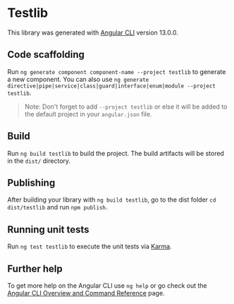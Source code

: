 # Testlib

This library was generated with [Angular CLI](https://github.com/angular/angular-cli) version 13.0.0.

## Code scaffolding

Run `ng generate component component-name --project testlib` to generate a new component. You can also use `ng generate directive|pipe|service|class|guard|interface|enum|module --project testlib`.
> Note: Don't forget to add `--project testlib` or else it will be added to the default project in your `angular.json` file. 

## Build

Run `ng build testlib` to build the project. The build artifacts will be stored in the `dist/` directory.

## Publishing

After building your library with `ng build testlib`, go to the dist folder `cd dist/testlib` and run `npm publish`.

## Running unit tests

Run `ng test testlib` to execute the unit tests via [Karma](https://karma-runner.github.io).

## Further help

To get more help on the Angular CLI use `ng help` or go check out the [Angular CLI Overview and Command Reference](https://angular.io/cli) page.
